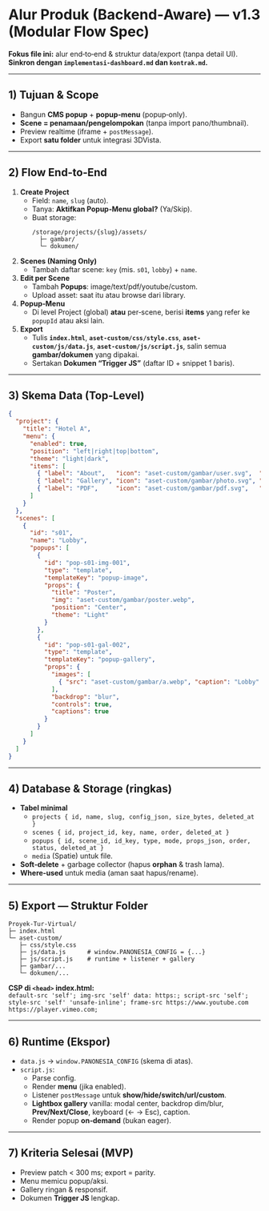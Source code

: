 
# Alur Produk (Backend‑Aware) — v1.3 (Modular Flow Spec)
**Fokus file ini:** alur end‑to‑end & struktur data/export (tanpa detail UI).  
**Sinkron dengan `implementasi-dashboard.md` dan `kontrak.md`.**

---

## 1) Tujuan & Scope
- Bangun **CMS popup** + **popup‑menu** (popup‑only).
- **Scene = penamaan/pengelompokan** (tanpa import pano/thumbnail).
- Preview realtime (iframe + `postMessage`).
- Export **satu folder** untuk integrasi 3DVista.

---

## 2) Flow End‑to‑End
1) **Create Project**
   - Field: `name`, `slug` (auto).
   - Tanya: **Aktifkan Popup‑Menu global?** (Ya/Skip).
   - Buat storage:
     ```
     /storage/projects/{slug}/assets/
       ├─ gambar/
       └─ dokumen/
     ```
2) **Scenes (Naming Only)**
   - Tambah daftar scene: `key` (mis. `s01`, `lobby`) + `name`.
3) **Edit per Scene**
   - Tambah **Popups**: image/text/pdf/youtube/custom.
   - Upload asset: saat itu atau browse dari library.
4) **Popup‑Menu**
   - Di level Project (global) **atau** per‑scene, berisi **items** yang refer ke `popupId` atau aksi lain.
5) **Export**
   - Tulis **`index.html`**, **`aset-custom/css/style.css`**, **`aset-custom/js/data.js`**, **`aset-custom/js/script.js`**, salin semua **gambar/dokumen** yang dipakai.
   - Sertakan **Dokumen “Trigger JS”** (daftar ID + snippet 1 baris).

---

## 3) Skema Data (Top‑Level)
```json
{
  "project": {
    "title": "Hotel A",
    "menu": {
      "enabled": true,
      "position": "left|right|top|bottom",
      "theme": "light|dark",
      "items": [
        { "label": "About",   "icon": "aset-custom/gambar/user.svg",  "action": "show", "target": "pop-s01-txt-001" },
        { "label": "Gallery", "icon": "aset-custom/gambar/photo.svg", "action": "show", "target": "pop-s01-gal-002" },
        { "label": "PDF",     "icon": "aset-custom/gambar/pdf.svg",   "action": "url",  "target": "aset-custom/dokumen/menu.pdf" }
      ]
    }
  },
  "scenes": [
    {
      "id": "s01",
      "name": "Lobby",
      "popups": [
        {
          "id": "pop-s01-img-001",
          "type": "template",
          "templateKey": "popup-image",
          "props": {
            "title": "Poster",
            "img": "aset-custom/gambar/poster.webp",
            "position": "Center",
            "theme": "Light"
          }
        },
        {
          "id": "pop-s01-gal-002",
          "type": "template",
          "templateKey": "popup-gallery",
          "props": {
            "images": [
              { "src": "aset-custom/gambar/a.webp", "caption": "Lobby" }
            ],
            "backdrop": "blur",
            "controls": true,
            "captions": true
          }
        }
      ]
    }
  ]
}
```

---

## 4) Database & Storage (ringkas)
- **Tabel minimal**  
  - `projects { id, name, slug, config_json, size_bytes, deleted_at }`  
  - `scenes { id, project_id, key, name, order, deleted_at }`  
  - `popups { id, scene_id, id_key, type, mode, props_json, order, status, deleted_at }`  
  - `media` (Spatie) untuk file.  
- **Soft‑delete** + garbage collector (hapus **orphan** & trash lama).  
- **Where‑used** untuk media (aman saat hapus/rename).

---

## 5) Export — Struktur Folder
```
Proyek-Tur-Virtual/
├─ index.html
└─ aset-custom/
   ├─ css/style.css
   ├─ js/data.js      # window.PANONESIA_CONFIG = {...}
   ├─ js/script.js    # runtime + listener + gallery
   ├─ gambar/...
   └─ dokumen/...
```
**CSP di `<head>` index.html:**  
`default-src 'self'; img-src 'self' data: https:; script-src 'self'; style-src 'self' 'unsafe-inline'; frame-src https://www.youtube.com https://player.vimeo.com;`

---

## 6) Runtime (Ekspor)
- `data.js` → `window.PANONESIA_CONFIG` (skema di atas).
- `script.js`:
  - Parse config.
  - Render **menu** (jika enabled).
  - Listener `postMessage` untuk **show/hide/switch/url/custom**.
  - **Lightbox gallery** vanilla: modal center, backdrop dim/blur, **Prev/Next/Close**, keyboard (← → Esc), caption.
  - Render popup **on‑demand** (bukan eager).

---

## 7) Kriteria Selesai (MVP)
- Preview patch < 300 ms; export = parity.
- Menu memicu popup/aksi.
- Gallery ringan & responsif.
- Dokumen **Trigger JS** lengkap.
